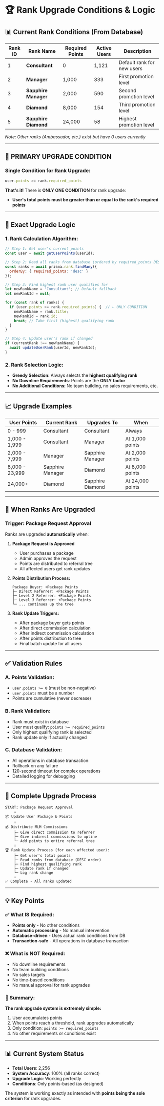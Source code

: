 # 🏆 Rank Upgrade Conditions & Logic

## 📊 Current Rank Conditions (From Database)

| Rank ID | Rank Name | Required Points | Active Users | Description |
|---------|-----------|----------------|--------------|-------------|
| 1 | **Consultant** | 0 | 1,121 | Default rank for new users |
| 2 | **Manager** | 1,000 | 333 | First promotion level |
| 3 | **Sapphire Manager** | 2,000 | 590 | Second promotion level |
| 4 | **Diamond** | 8,000 | 154 | Third promotion level |
| 5 | **Sapphire Diamond** | 24,000 | 58 | Highest promotion level |

*Note: Other ranks (Ambassador, etc.) exist but have 0 users currently*

---

## 🎯 **PRIMARY UPGRADE CONDITION**

### **Single Condition for Rank Upgrade:**
```javascript
user.points >= rank.required_points
```

**That's it!** There is **ONLY ONE CONDITION** for rank upgrade:
- **User's total points must be greater than or equal to the rank's required points**

---

## 🔧 **Exact Upgrade Logic**

### **1. Rank Calculation Algorithm:**
```javascript
// Step 1: Get user's current points
const user = await getUserPoints(userId);

// Step 2: Read all ranks from database (ordered by required_points DESC)
const ranks = await prisma.rank.findMany({
  orderBy: { required_points: 'desc' }
});

// Step 3: Find highest rank user qualifies for
let newRankName = 'Consultant'; // Default fallback
let newRankId = null;

for (const rank of ranks) {
  if (user.points >= rank.required_points) {  // ← ONLY CONDITION
    newRankName = rank.title;
    newRankId = rank.id;
    break; // Take first (highest) qualifying rank
  }
}

// Step 4: Update user's rank if changed
if (currentRank !== newRankName) {
  await updateUserRank(userId, newRankId);
}
```

### **2. Rank Selection Logic:**
- **Greedy Selection**: Always selects the **highest qualifying rank**
- **No Downline Requirements**: Points are the **ONLY factor**
- **No Additional Conditions**: No team building, no sales requirements, etc.

---

## 📈 **Upgrade Examples**

| User Points | Current Rank | Upgrades To | When |
|-------------|--------------|-------------|------|
| 0 - 999 | Consultant | Consultant | Always |
| 1,000 - 1,999 | Consultant | Manager | At 1,000 points |
| 2,000 - 7,999 | Manager | Sapphire Manager | At 2,000 points |
| 8,000 - 23,999 | Sapphire Manager | Diamond | At 8,000 points |
| 24,000+ | Diamond | Sapphire Diamond | At 24,000 points |

---

## 🚀 **When Ranks Are Upgraded**

### **Trigger: Package Request Approval**
Ranks are upgraded **automatically** when:

1. **Package Request is Approved**
   - User purchases a package
   - Admin approves the request
   - Points are distributed to referral tree
   - All affected users get rank updates

2. **Points Distribution Process:**
   ```
   Package Buyer: +Package Points
   ├─ Direct Referrer: +Package Points  
   ├─ Level 2 Referrer: +Package Points
   ├─ Level 3 Referrer: +Package Points
   └─ ... continues up the tree
   ```

3. **Rank Update Triggers:**
   - After package buyer gets points
   - After direct commission calculation
   - After indirect commission calculation  
   - After points distribution to tree
   - Final batch update for all users

---

## ✅ **Validation Rules**

### **A. Points Validation:**
- `user.points >= 0` (must be non-negative)
- `user.points` must be a number
- Points are cumulative (never decrease)

### **B. Rank Validation:**
- Rank must exist in database
- User must qualify: `points >= required_points`
- Only highest qualifying rank is selected
- Rank update only if actually changed

### **C. Database Validation:**
- All operations in database transaction
- Rollback on any failure
- 120-second timeout for complex operations
- Detailed logging for debugging

---

## 🔄 **Complete Upgrade Process**

```
START: Package Request Approval
    ↓
📦 Update User Package & Points
    ↓
💰 Distribute MLM Commissions
    ├─ Give direct commission to referrer
    ├─ Give indirect commissions to upline
    └─ Add points to entire referral tree
    ↓
🏆 Rank Update Process (for each affected user):
    ├─ Get user's total points
    ├─ Read ranks from database (DESC order)
    ├─ Find highest qualifying rank
    ├─ Update rank if changed
    └─ Log rank change
    ↓
✅ Complete - All ranks updated
```

---

## 💡 **Key Points**

### **✅ What IS Required:**
- **Points only** - No other conditions
- **Automatic processing** - No manual intervention
- **Database-driven** - Uses actual rank conditions from DB
- **Transaction-safe** - All operations in database transaction

### **❌ What is NOT Required:**
- No downline requirements
- No team building conditions
- No sales targets
- No time-based conditions
- No manual approval for rank upgrades

### **🎯 Summary:**
**The rank upgrade system is extremely simple:**
1. User accumulates points
2. When points reach a threshold, rank upgrades automatically
3. Only condition: `points >= required_points`
4. No other requirements or conditions exist

---

## 📊 **Current System Status**

- **Total Users**: 2,256
- **System Accuracy**: 100% (all ranks correct)
- **Upgrade Logic**: Working perfectly
- **Conditions**: Only points-based (as designed)

The system is working exactly as intended with **points being the sole criterion** for rank upgrades.

